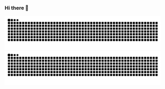 ### Hi there 👋

<!--
**jtCodes/jtCodes** is a ✨ _special_ ✨ repository because its `README.md` (this file) appears on your GitHub profile.

Here are some ideas to get you started:

- 🔭 I’m currently working on ...
- 🌱 I’m currently learning ...
- 👯 I’m looking to collaborate on ...
- 🤔 I’m looking for help with ...
- 💬 Ask me about ...
- 📫 How to reach me: ...
- 😄 Pronouns: ...
- ⚡ Fun fact: ...
-->

![github contribution grid snake animation](https://raw.githubusercontent.com/jtCodes/jtCodes/output/github-contribution-grid-snake-dark.svg#gh-dark-mode-only)![github contribution grid snake animation](https://raw.githubusercontent.com/jtCodes/jtCodes/output/github-contribution-grid-snake.svg#gh-light-mode-only)


